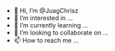 - 👋 Hi, I’m @JuagChrisz
- 👀 I’m interested in ...
- 🌱 I’m currently learning ...
- 💞️ I’m looking to collaborate on ...
- 📫 How to reach me ...

<!---
JuagChrisz/JuagChrisz is a ✨ special ✨ repository because its `README.md` (this file) appears on your GitHub profile.
You can click the Preview link to take a look at your changes.
--->
